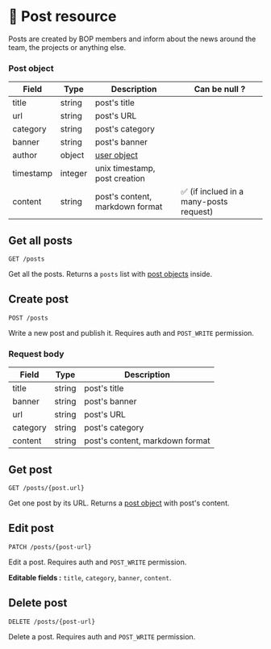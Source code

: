 # 📰 Post resource

Posts are created by BOP members and inform about the news around the team, the projects or anything else.

### Post object

| Field     | Type    | Description                     | Can be null ?                           |
| --------- | ------- | ------------------------------- | --------------------------------------- |
| title     | string  | post's title                    |                                         |
| url       | string  | post's URL                      |                                         |
| category  | string  | post's category                 |                                         |
| banner    | string  | post's banner                   |                                         |
| author    | object  | [user object](User.md)          |                                         |
| timestamp | integer | unix timestamp, post creation   |                                         |
| content   | string  | post's content, markdown format | ✅ (if inclued in a many-posts request) |

## Get all posts

`GET /posts`

Get all the posts. Returns a `posts` list with [post objects](#post-object) inside.

## Create post

`POST /posts`

Write a new post and publish it. Requires auth and `POST_WRITE` permission.

### Request body

| Field    | Type   | Description                     |
| -------- | ------ | ------------------------------- |
| title    | string | post's title                    |
| banner   | string | post's banner                   |
| url      | string | post's URL                      |
| category | string | post's category                 |
| content  | string | post's content, markdown format |

## Get post

`GET /posts/{post.url}`

Get one post by its URL. Returns a [post object](#post-object) with post's content.

## Edit post

`PATCH /posts/{post-url}`

Edit a post. Requires auth and `POST_WRITE` permission.

**Editable fields :** `title`, `category`, `banner`, `content`.

## Delete post

`DELETE /posts/{post-url}`

Delete a post. Requires auth and `POST_WRITE` permission.
